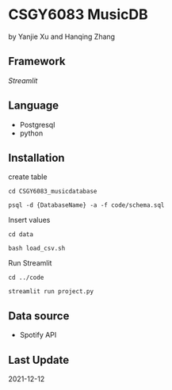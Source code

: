 # CSGY6083 MusicDB
by Yanjie Xu and Hanqing Zhang

## Framework 
*Streamlit*

## Language
- Postgresql
- python

## Installation
create table

`cd CSGY6083_musicdatabase`

`psql -d {DatabaseName} -a -f code/schema.sql`

Insert values

`cd data`

`bash load_csv.sh`

Run Streamlit 

`cd ../code`

`streamlit run project.py`

## Data source
- Spotify API

## Last Update
2021-12-12

 
